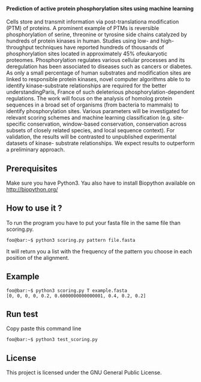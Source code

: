 #### Prediction of active protein phosphorylation sites using machine learning

Cells store and transmit information via post-translationa modification (PTM) of proteins. A prominent example of PTMs is reversible phosphorylation of serine, threonine or tyrosine side chains catalyzed by hundreds of protein kinases in human. Studies using low- and high-throughput techniques have reported hundreds of thousands of phosphorylation sites located in approximately 45% ofeukaryotic proteomes. Phosphorylation regulates various cellular processes and its deregulation has been associated to diseases such as cancers or diabetes. As only a small percentage of human substrates and modification sites are linked to responsible protein kinases, novel computer algorithms able to to identify kinase-substrate relationships are required for the better understandingParis, France of such deleterious phosphorylation-dependent regulations. The work will focus on the analysis of homolog protein sequences in a broad set of organisms (from bacteria to mammals) to identify phosphorylation sites. Various parameters will be investigated for relevant scoring schemes and machine learning classification (e.g. site-specific conservation, window-based conservation, conservation across subsets of closely related species, and local sequence context). For validation, the results will be contrasted to unpublished experimental datasets of kinase- substrate relationships. We expect results to outperform a preliminary approach.


## Prerequisites

Make sure you have Python3. Yau also have to install Biopython available on http://biopython.org/


## How to use it ?

To run the program you have to put your fasta file in the same file than scoring.py.
```console
foo@bar:~$ python3 scoring.py pattern file.fasta
```
It will return you a list with the frequency of the pattern you choose in each position of the alignment.


## Example

```console
foo@bar:~$ python3 scoring.py T example.fasta
[0, 0, 0, 0, 0.2, 0.6000000000000001, 0.4, 0.2, 0.2]
```

## Run test

Copy paste this command line 

```console
foo@bar:~$ python3 test_scoring.py
```

## License

This project is licensed under the GNU General Public License.
